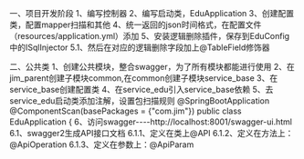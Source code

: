 一、项目开发阶段
1、编写控制器
2、编写启动类，EduApplication
3、创建配置类，配置mapper扫描和其他
4、统一返回的json时间格式，在配置文件（resources/application.yml）添加
5、安装逻辑删除插件，保存到EduConfig中的ISqlInjector
    5.1、然后在对应的逻辑删除字段加上@TableField修饰器

二、公共类
1、创建公共模块，整合swagger，为了所有模块都能进行使用
2、在jim_parent创建子模块common,在common创建子模块service_base
3、在service_base创建配置类
4、在service_edu引入service_base依赖
5、去service_edu启动类添加注解，设置包扫描规则
    @SpringBootApplication
    @ComponentScan(basePackages = {"com.jim"})
    public class EduApplication {
6、访问swagger----http://localhost:8001/swagger-ui.html
    6.1、swagger2生成API接口文档
        6.1.1、定义在类上@API
        6.1.2、定义在方法上：@ApiOperation
        6.1.3、定义在参数上：@ApiParam